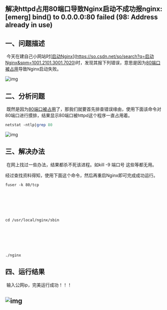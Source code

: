 ## 解决httpd占用80端口导致Nginx启动不成功报nginx: [emerg] bind() to 0.0.0.0:80 failed (98: Address already in use)

## 一、问题描述

​    今天在建自己小网站时[[启动Nginx](https://so.csdn.net/so/search?q=%E5%90%AF%E5%8A%A8Nginx&spm=1001.2101.3001.7020)](https://so.csdn.net/so/search?q=启动Nginx&spm=1001.2101.3001.7020)时，发现其报下列错误，意思是因为[80端口被占用](https://so.csdn.net/so/search?q=80%E7%AB%AF%E5%8F%A3%E8%A2%AB%E5%8D%A0%E7%94%A8&spm=1001.2101.3001.7020)导致Nginx启动失败。

 ![img](https://ttxsimage.oss-cn-beijing.aliyuncs.com/typea/202401221211069.png)



## 二、分析问题

​    既然是因为[80端口被占用](https://so.csdn.net/so/search?q=80端口被占用&spm=1001.2101.3001.7020)了，那我们就要首先排查错误缘由，使用下面该命令对80端口进行摸排，结果显示80端口被httpd这个程序一直占用着。

```perl
netstat -ntlp|grep 80
```

![img](https://ttxsimage.oss-cn-beijing.aliyuncs.com/typea/202401221211030.png)

 

##  三、解决办法

​    在网上找过一些办法，结果都杀不死该进程。如kill -9 端口号 这些等都无用。

​    经过查找资料得知，使用下面这个命令，然后再重启Nginx即可完成成功运行。

```cobol
fuser -k 80/tcp



 



cd /usr/local/nginx/sbin



 



./nginx 
```



## 四、运行结果

​    输入公网ip，完美运行成功！！！

## ![img](https://ttxsimage.oss-cn-beijing.aliyuncs.com/typea/202401221211064.png)
<!-- ##{"timestamp":1705884703}## -->